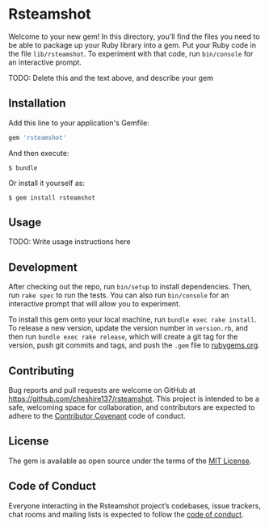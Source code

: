 # Rsteamshot

Welcome to your new gem! In this directory, you'll find the files you need to be able to package up your Ruby library into a gem. Put your Ruby code in the file `lib/rsteamshot`. To experiment with that code, run `bin/console` for an interactive prompt.

TODO: Delete this and the text above, and describe your gem

## Installation

Add this line to your application's Gemfile:

```ruby
gem 'rsteamshot'
```

And then execute:

    $ bundle

Or install it yourself as:

    $ gem install rsteamshot

## Usage

TODO: Write usage instructions here

## Development

After checking out the repo, run `bin/setup` to install dependencies. Then, run `rake spec` to run the tests. You can also run `bin/console` for an interactive prompt that will allow you to experiment.

To install this gem onto your local machine, run `bundle exec rake install`. To release a new version, update the version number in `version.rb`, and then run `bundle exec rake release`, which will create a git tag for the version, push git commits and tags, and push the `.gem` file to [rubygems.org](https://rubygems.org).

## Contributing

Bug reports and pull requests are welcome on GitHub at https://github.com/cheshire137/rsteamshot. This project is intended to be a safe, welcoming space for collaboration, and contributors are expected to adhere to the [Contributor Covenant](http://contributor-covenant.org) code of conduct.

## License

The gem is available as open source under the terms of the [MIT License](http://opensource.org/licenses/MIT).

## Code of Conduct

Everyone interacting in the Rsteamshot project’s codebases, issue trackers, chat rooms and mailing lists is expected to follow the [code of conduct](https://github.com/cheshire137/rsteamshot/blob/master/CODE_OF_CONDUCT.md).
